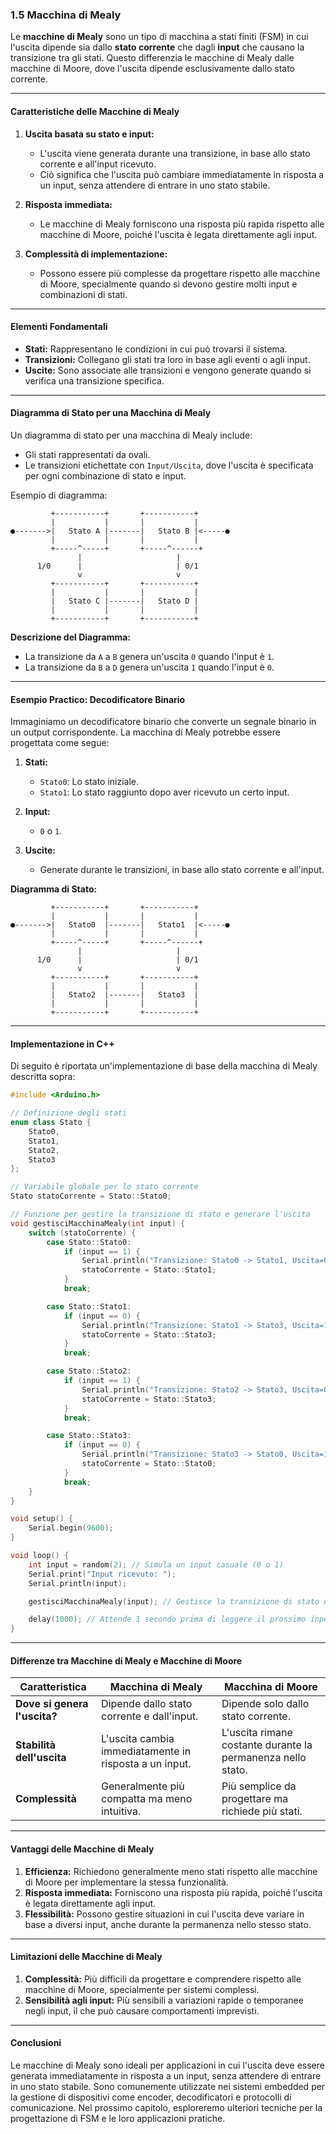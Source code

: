 ### **1.5 Macchina di Mealy**

Le **macchine di Mealy** sono un tipo di macchina a stati finiti (FSM) in cui l'uscita dipende sia dallo **stato corrente** che dagli **input** che causano la transizione tra gli stati. Questo differenzia le macchine di Mealy dalle macchine di Moore, dove l'uscita dipende esclusivamente dallo stato corrente.

---

#### **Caratteristiche delle Macchine di Mealy**

1. **Uscita basata su stato e input:**
   - L'uscita viene generata durante una transizione, in base allo stato corrente e all'input ricevuto.
   - Ciò significa che l'uscita può cambiare immediatamente in risposta a un input, senza attendere di entrare in uno stato stabile.

2. **Risposta immediata:**
   - Le macchine di Mealy forniscono una risposta più rapida rispetto alle macchine di Moore, poiché l'uscita è legata direttamente agli input.

3. **Complessità di implementazione:**
   - Possono essere più complesse da progettare rispetto alle macchine di Moore, specialmente quando si devono gestire molti input e combinazioni di stati.

---

#### **Elementi Fondamentali**

- **Stati:** Rappresentano le condizioni in cui può trovarsi il sistema.
- **Transizioni:** Collegano gli stati tra loro in base agli eventi o agli input.
- **Uscite:** Sono associate alle transizioni e vengono generate quando si verifica una transizione specifica.

---

#### **Diagramma di Stato per una Macchina di Mealy**

Un diagramma di stato per una macchina di Mealy include:
- Gli stati rappresentati da ovali.
- Le transizioni etichettate con `Input/Uscita`, dove l'uscita è specificata per ogni combinazione di stato e input.

Esempio di diagramma:

```
         +-----------+       +-----------+
         |           |       |           |
●------->|   Stato A |-------|   Stato B |<-----●
         |           |       |           |
         +-----^-----+       +-----^------+
               |                     |
      1/0      |                     | 0/1
               v                     v
         +-----------+       +-----------+
         |           |       |           |
         |   Stato C |-------|   Stato D |
         |           |       |           |
         +-----------+       +-----------+
```

**Descrizione del Diagramma:**
- La transizione da `A` a `B` genera un'uscita `0` quando l'input è `1`.
- La transizione da `B` a `D` genera un'uscita `1` quando l'input è `0`.

---

#### **Esempio Practico: Decodificatore Binario**

Immaginiamo un decodificatore binario che converte un segnale binario in un output corrispondente. La macchina di Mealy potrebbe essere progettata come segue:

1. **Stati:**
   - `Stato0`: Lo stato iniziale.
   - `Stato1`: Lo stato raggiunto dopo aver ricevuto un certo input.

2. **Input:**
   - `0` o `1`.

3. **Uscite:**
   - Generate durante le transizioni, in base allo stato corrente e all'input.

**Diagramma di Stato:**

```
         +-----------+       +-----------+
         |           |       |           |
●------->|   Stato0  |-------|   Stato1  |<-----●
         |           |       |           |
         +-----^-----+       +-----^------+
               |                     |
      1/0      |                     | 0/1
               v                     v
         +-----------+       +-----------+
         |           |       |           |
         |   Stato2  |-------|   Stato3  |
         |           |       |           |
         +-----------+       +-----------+
```

---

#### **Implementazione in C++**

Di seguito è riportata un'implementazione di base della macchina di Mealy descritta sopra:

```cpp
#include <Arduino.h>

// Definizione degli stati
enum class Stato {
    Stato0,
    Stato1,
    Stato2,
    Stato3
};

// Variabile globale per lo stato corrente
Stato statoCorrente = Stato::Stato0;

// Funzione per gestire la transizione di stato e generare l'uscita
void gestisciMacchinaMealy(int input) {
    switch (statoCorrente) {
        case Stato::Stato0:
            if (input == 1) {
                Serial.println("Transizione: Stato0 -> Stato1, Uscita=0");
                statoCorrente = Stato::Stato1;
            }
            break;

        case Stato::Stato1:
            if (input == 0) {
                Serial.println("Transizione: Stato1 -> Stato3, Uscita=1");
                statoCorrente = Stato::Stato3;
            }
            break;

        case Stato::Stato2:
            if (input == 1) {
                Serial.println("Transizione: Stato2 -> Stato3, Uscita=0");
                statoCorrente = Stato::Stato3;
            }
            break;

        case Stato::Stato3:
            if (input == 0) {
                Serial.println("Transizione: Stato3 -> Stato0, Uscita=1");
                statoCorrente = Stato::Stato0;
            }
            break;
    }
}

void setup() {
    Serial.begin(9600);
}

void loop() {
    int input = random(2); // Simula un input casuale (0 o 1)
    Serial.print("Input ricevuto: ");
    Serial.println(input);

    gestisciMacchinaMealy(input); // Gestisce la transizione di stato e genera l'uscita

    delay(1000); // Attende 1 secondo prima di leggere il prossimo input
}
```

---

#### **Differenze tra Macchine di Mealy e Macchine di Moore**

| Caratteristica          | Macchina di Mealy                     | Macchina di Moore                     |
|-------------------------|---------------------------------------|---------------------------------------|
| **Dove si genera l'uscita?** | Dipende dallo stato corrente e dall'input. | Dipende solo dallo stato corrente.   |
| **Stabilità dell'uscita**   | L'uscita cambia immediatamente in risposta a un input. | L'uscita rimane costante durante la permanenza nello stato. |
| **Complessità**           | Generalmente più compatta ma meno intuitiva. | Più semplice da progettare ma richiede più stati. |

---

#### **Vantaggi delle Macchine di Mealy**

1. **Efficienza:** Richiedono generalmente meno stati rispetto alle macchine di Moore per implementare la stessa funzionalità.
2. **Risposta immediata:** Forniscono una risposta più rapida, poiché l'uscita è legata direttamente agli input.
3. **Flessibilità:** Possono gestire situazioni in cui l'uscita deve variare in base a diversi input, anche durante la permanenza nello stesso stato.

---

#### **Limitazioni delle Macchine di Mealy**

1. **Complessità:** Più difficili da progettare e comprendere rispetto alle macchine di Moore, specialmente per sistemi complessi.
2. **Sensibilità agli input:** Più sensibili a variazioni rapide o temporanee negli input, il che può causare comportamenti imprevisti.

---

#### **Conclusioni**

Le macchine di Mealy sono ideali per applicazioni in cui l'uscita deve essere generata immediatamente in risposta a un input, senza attendere di entrare in uno stato stabile. Sono comunemente utilizzate nei sistemi embedded per la gestione di dispositivi come encoder, decodificatori e protocolli di comunicazione. Nel prossimo capitolo, esploreremo ulteriori tecniche per la progettazione di FSM e le loro applicazioni pratiche.